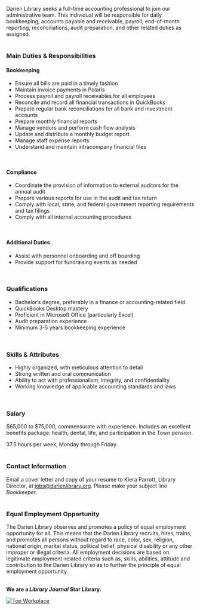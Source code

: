 Darien Library seeks a full-time accounting professional to join our administrative team. This individual will be responsible for daily bookkeeping, accounts payable and receivable, payroll, end-of-month reporting, reconciliations, audit preparation, and other related duties as assigned.
<br />
<br />

### Main Duties & Responsibilities

#### Bookkeeping
* Ensure all bills are paid in a timely fashion
* Maintain invoice payments in Polaris
* Process payroll and payroll receivables for all employees
* Reconcile and record all financial transactions in QuickBooks
* Prepare regular bank reconciliations for all bank and investment accounts
* Prepare monthly financial reports
* Manage vendors and perform cash flow analysis
* Update and distribute a monthly budget report
* Manage staff expense reports
* Understand and maintain intracompany financial files
<br />

#### Compliance
* Coordinate the provision of information to external auditors for the annual audit
* Prepare various reports for use in the audit and tax return
* Comply with local, state, and federal government reporting requirements and tax filings
* Comply with all internal accounting procedures
<br />

#### Additional Duties
* Assist with personnel onboarding and off boarding
* Provide support for fundraising events as needed
<br />

### Qualifications
* Bachelor’s degree, preferably in a finance or accounting-related field.
* QuickBooks Desktop mastery
* Proficient in Microsoft Office (particularly Excel)
* Audit preparation experience
* Minimum 3-5 years bookkeeping experience
<br />

### Skills & Attributes
* Highly organized, with meticulous attention to detail
* Strong written and oral communication
* Ability to act with professionalism, integrity, and confidentiality
* Working knowledge of applicable accounting standards and laws
<br />

### Salary 
$65,000 to $75,000, commensurate with experience. Includes an excellent benefits package: health, dental, life, and participation in the Town pension.

37.5 hours per week, Monday through Friday.
<br />
<br />

### Contact Information
Email a cover letter and copy of your resume to Kiera Parrott, Library Director, at [jobs@darienlibrary.org](mailto:jobs@darienlibrary.org "Email Kiera Parrott"). Please make your subject line _Bookkeeper_. 
<br />
<br />

### Equal Employment Opportunity
The Darien Library observes and promotes a policy of equal employment opportunity for all. This means that the Darien Library recruits, hires, trains, and promotes all persons without regard to race, color, sex, religion, national origin, marital status, political belief, physical disability or any other improper or illegal criteria. All employment decisions are based on legitimate employment-related criteria such as, skills, abilities, attitude and contribution to the Darien Library so as to further the principle of equal employment opportunity.
<br />
<br />

<div class="row margin-bottom-20">

**We are a _Library Journal_ Star Library.**

<div class="col-md-3">
<a href="https://dar.to/2Re2Gd7"><img class="img-responsive" src="/uploads/logos/2018_top_places_to_work_award.jpg" alt="Top Workplace" /></a>
</div>
</div>
